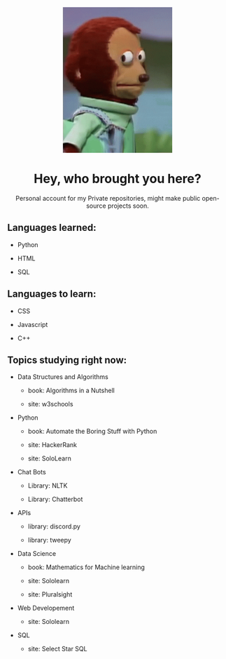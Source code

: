 <div align="center">

<img src="https://github.com/Coalemus/Coalemus/blob/main/susgiphy.gif" alt="put that away" width="250">

# Hey, who brought you here?
Personal account for my Private repositories, might make public open-source projects soon.

</div>

## Languages learned:

* Python  

* HTML

* SQL

## Languages to learn:

* CSS

* Javascript

* C++

## Topics studying right now:

* Data Structures and Algorithms 

  * book: Algorithms in a Nutshell

  * site: w3schools

* Python 

  * book: Automate the Boring Stuff with Python
  
  * site: HackerRank

  * site: SoloLearn

* Chat Bots 

  * Library: NLTK
  
  * Library: Chatterbot

* APIs

  * library: discord.py

  * library: tweepy

* Data Science

  * book: Mathematics for Machine learning

  * site: Sololearn
  
  * site: Pluralsight
  
* Web Developement

  * site: Sololearn

* SQL

  * site: Select Star SQL
